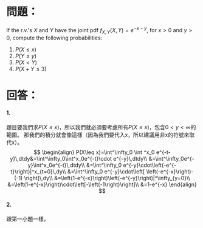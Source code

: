 # 問題：
If the r.v.'s $X$ and $Y$ have the joint pdf $f_{X,Y}(X,Y)=e^{-x-y}$, for $x>0$ and $y>0$, compute the following probabilities:
1. $P(X\leq x)$
2. $P(Y\leq y)$
3. $P(X<Y)$
4. $P(X+Y\leq 3)$
# 回答：
#### 1.
題目要我們求$P(X\leq x)$，所以我們就必須要考慮所有$P(X\leq x)$，包含$0<y<\infty$的範圍。
那我們的積分就會像這樣（因為我們要代入x，所以建議用非x的符號來取代x）。
$$
\begin{align}
P(X\leq x)=\int^\infty_0 \int ^x_0 e^{-t-y}\,dtdy&=\int^\infty_0\int^x_0e^{-t}\cdot e^{-y}\,dtdy\\
&=\int^\infty_0e^{-y}\int^x_0e^{-t}\,dtdy\\
&=\int^\infty_0 e^{-y}\cdot\left(-e^{-t}\right)|^x_{t=0}\,dy\\
&=\int^\infty_0 e^{-y}\cdot\left[ \left(-e^{-x}\right)-(-1) \right]\,dy\\
&=\left(1-e^{-x}\right)\left(-e^{-y}\right)|^\infty_{y=0}\\
&=\left(1-e^{-x}\right)\cdot\left[-\left(-1\right)\right]\\
&=1-e^{-x}
\end{align}
$$
#### 2.
跟第一小題一樣，